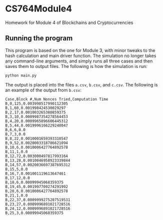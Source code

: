 # CS764Module4
Homework for Module 4 of Blockchains and Cryptocurrencies

## Running the program

This program is based on the one for Module 3, with minor tweaks to the hash calculation and main driver function. The simulation no longer takes any command-line arguments, and simply runs all three cases and then saves them to output files. The following is how the simulation is run:

```
python main.py
```

The output is placed into the files `a.csv`, `b.csv`, and `c.csv`. The following is an example of the output from `b.csv`:

```
Case,Block #,Num Nonces Tried,Computation Time
B,0,125,0.003998517990112305
B,1,60,0.001998424530029297
B,2,17,0.001003265380859375
B,3,10,0.0009987354278564453
B,4,20,0.0009965896606445312
B,5,44,0.0019996166229248047
B,6,6,0.0
B,7,3,0.0
B,8,22,0.0010001659393310547
B,9,52,0.0020003318786621094
B,10,6,0.0010006427764892578
B,11,1,0.0
B,12,72,0.003000497817993164
B,13,28,0.0010046958923339844
B,14,57,0.0020036697387695312
B,15,5,0.0
B,16,7,0.001001119613647461
B,17,12,0.0
B,18,6,0.00099945068359375
B,19,45,0.001997709274291992
B,20,6,0.0010006427764892578
B,21,1,0.0
B,22,37,0.0009999275207519531
B,23,27,0.0009996891021728516
B,24,12,0.0009996891021728516
B,25,3,0.00099945068359375
```